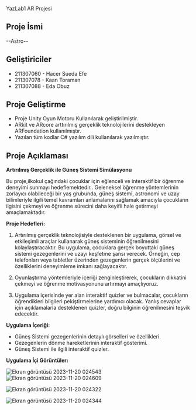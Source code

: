 YazLab1 AR Projesi
## Proje İsmi
--Astro--

## Geliştiriciler
- 211307060 - Hacer Sueda Efe
- 211307078 - Kaan Toraman
- 211307088 - Eda Obuz

## Proje Geliştirme
- Proje Unity Oyun Motoru Kullanılarak geliştirilmiştir.
- ARkit ve ARcore arttırılmış gerçeklik teknolojilerini destekleyen ARFoundation kullanılmıştır.
- Yazılan tüm kodlar C# yazılım dili kullanılarak yazılmıştır.

## Proje Açıklaması

**Artırılmış Gerçeklik ile Güneş Sistemi Simülasyonu**

Bu proje,ilkokul çağındaki çocuklar için eğlenceli ve interaktif bir öğrenme deneyimi sunmayı hedeflemektedir.. Geleneksel öğrenme yöntemlerinin zorlayıcı olabileceği bir yaş grubunda, güneş sistemi, astronomi ve uzay bilimleriyle ilgili temel kavramları anlamalarını sağlamak amacıyla çocukların ilgisini çekmeyi ve öğrenme sürecini daha keyifli hale getirmeyi amaçlamaktadır.

**Proje Hedefleri:**

1. Artırılmış gerçeklik teknolojisiyle desteklenen bir uygulama, görsel ve etkileşimli araçlar kullanarak güneş sisteminin öğrenilmesini kolaylaştıracaktır. Bu uygulama, çocuklara gerçek boyuttaki güneş sistemi gezegenlerini ve uzayı keşfetme şansı verecek. Örneğin, cep telefonları veya tabletler üzerinden gezegenlerin gerçek ölçülerini ve özelliklerini deneyimleme imkanı sağlayacaktır.
2. Oyunlaştırma yöntemleriyle içeriği zenginleştirerek, çocukların dikkatini çekmeyi ve öğrenme motivasyonunu artırmayı amaçlıyoruz.

3. Uygulama içerisinde yer alan interaktif quizler ve bulmacalar, çocukların öğrendikleri bilgileri pekiştirmelerine yardımcı olacak. Yanlış cevaplar için açıklamalarla desteklenen quizler, doğru bilginin öğrenilmesini teşvik edecektir.


**Uygulama İçeriği:**

- Güneş Sistemi gezegenlerinin detaylı görselleri ve özellikleri.
- Gezegenlerin dönme hareketlerinin interaktif gösterimi.
- Güneş Sistemi ile ilgili interaktif quizler.

**Uygulama İçi Görüntüler:**

![Ekran görüntüsü 2023-11-20 024543](https://github.com/Sisedes/ArProje/assets/91319092/0ac73c53-b3d1-46c1-98a5-1c93e45c525e)  ![Ekran görüntüsü 2023-11-20 024609](https://github.com/Sisedes/ArProje/assets/91319092/9e00b5e3-f3a8-48c5-aad3-ffe10a7c112f)  

![Ekran görüntüsü 2023-11-20 024322](https://github.com/Sisedes/ArProje/assets/91319092/e40f1b64-2076-4b0a-a7d9-1b3b17c3ec84)

![Ekran görüntüsü 2023-11-20 024344](https://github.com/Sisedes/ArProje/assets/91319092/db027065-7369-44a9-ad0b-7b7dad4d96b7)
